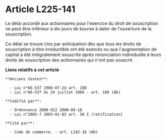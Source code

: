 # Article L225-141

Le délai accordé aux actionnaires pour l'exercice du droit de souscription ne peut être inférieur à dix jours de bourse à
dater de l'ouverture de la souscription.

Ce délai se trouve clos par anticipation dès que tous les droits de souscription à titre irréductible ont été exercés ou que
l'augmentation de capital a été intégralement souscrite après renonciation individuelle à leurs droits de souscription des
actionnaires qui n'ont pas souscrit.

**Liens relatifs à cet article**

	**Anciens textes**:

	  - Loi n°66-537 1966-07-24 art. 188
	  - Loi n°66-537 du 24 juillet 1966 - art. 188 (Ab)

	**Codifié par**:

	  - Ordonnance 2000-912 2000-09-18
	  - Loi n°2003-7 2003-01-03 art. 50 I (ratification)

	**Cité par**:

	  - Code de commerce. - art. L242-18 (Ab)
